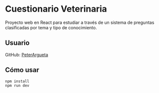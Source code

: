 # Cuestionario Veterinaria

Proyecto web en React para estudiar a través de un sistema de preguntas clasificadas por tema y tipo de conocimiento.

## Usuario

GitHub: [PeterArgueta](https://github.com/PeterArgueta)

## Cómo usar

```bash
npm install
npm run dev
```

